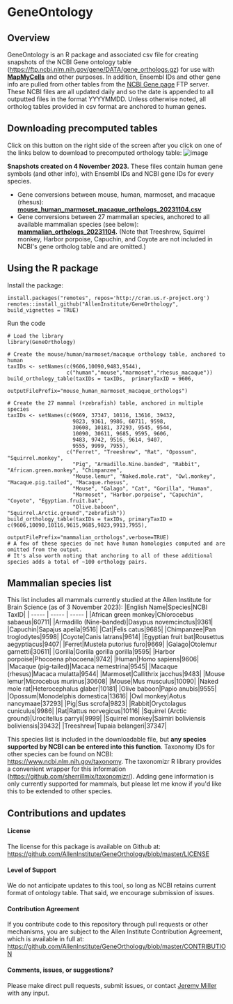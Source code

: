 # GeneOntology

## Overview

GeneOntology is an R package and associated csv file for creating snapshots of the NCBI Gene ontology table (https://ftp.ncbi.nlm.nih.gov/gene/DATA/gene_orthologs.gz) for use with **[MapMyCells](https://portal.brain-map.org/atlases-and-data/bkp/mapmycells)** and other purposes.  In addition, Ensembl IDs and other gene info are pulled from other tables from the [NCBI Gene page](https://www.ncbi.nlm.nih.gov/gene) FTP server.  These NCBI files are all updated daily and so the date is appended to all outputted files in the format YYYYMMDD.  Unless otherwise noted, all ortholog tables provided in csv format are anchored to human genes.

## Downloading precomputed tables

Click on this button on the right side of the screen after you click on one of the links below to download to precomputed orthology table:
![image](https://github.com/AllenInstitute/GeneOrthology/assets/25486679/3d176b70-70f1-4a09-b5d4-741b4ea714e3)

**Snapshots created on 4 November 2023.**  These files contain human gene symbols (and other info), with Ensembl IDs and NCBI gene IDs for every species. 
* Gene conversions between mouse, human, marmoset, and macaque (rhesus): **[mouse_human_marmoset_macaque_orthologs_20231104.csv](https://github.com/AllenInstitute/GeneOrthology/blob/main/csv/mouse_human_marmoset_macaque_orthologs_20231104.csv)**
* Gene conversions between 27 mammalian species, anchored to all available mammalian species (see below): **[mammalian_orthologs_20231104](https://github.com/AllenInstitute/GeneOrthology/blob/main/csv/mammalian_orthologs_20231104.csv).** (Note that Treeshrew, Squirrel monkey, Harbor porpoise, Capuchin, and Coyote are not included in NCBI's gene ortholog table and are omitted.)

## Using the R package

Install the package:
```
install.packages("remotes", repos='http://cran.us.r-project.org')
remotes::install_github("AllenInstitute/GeneOrthology", build_vignettes = TRUE)
```

Run the code
```
# Load the library
library(GeneOrthology)

# Create the mouse/human/marmoset/macaque orthology table, anchored to human
taxIDs <- setNames(c(9606,10090,9483,9544),
                   c("human","mouse","marmoset","rhesus_macaque"))
build_orthology_table(taxIDs = taxIDs,  primaryTaxID = 9606, 
                      outputFilePrefix="mouse_human_marmoset_macaque_orthologs")

# Create the 27 mammal (+zebrafish) table, anchored in multiple species
taxIDs <- setNames(c(9669, 37347, 10116, 13616, 39432, 
                     9823, 9361, 9986, 60711, 9598, 
                     30608, 10181, 37293, 9545, 9544, 
                     10090, 30611, 9685, 9595, 9606, 
                     9483, 9742, 9516, 9614, 9407, 
                     9555, 9999, 7955),
                   c("Ferret", "Treeshrew", "Rat", "Opossum", "Squirrel.monkey", 
                     "Pig", "Armadillo.Nine.banded", "Rabbit", "African.green.monkey", "Chimpanzee", 
                     "Mouse.lemur", "Naked.mole.rat", "Owl.monkey", "Macaque.pig.tailed", "Macaque.rhesus", 
                     "Mouse", "Galago", "Cat", "Gorilla", "Human", 
                     "Marmoset", "Harbor.porpoise", "Capuchin", "Coyote", "Egyptian.fruit.bat", 
                     "Olive.baboon", "Squirrel.Arctic.ground","zebrafish"))
build_orthology_table(taxIDs = taxIDs, primaryTaxID = c(9606,10090,10116,9615,9685,9823,9913,7955),  
                      outputFilePrefix="mammalian_orthologs",verbose=TRUE)
# A few of these species do not have human homologies computed and are omitted from the output.
# It's also worth noting that anchoring to all of these additional species adds a total of ~100 orthology pairs. 
```

## Mammalian species list

This list includes all mammals currently studied at the Allen Institute for Brain Science (as of 3 November 2023):
|English Name|Species|NCBI TaxID|
| ----- | ----- | ----- |
|African green monkey|Chlorocebus sabaeus|60711|
|Armadillo (Nine-banded)|Dasypus novemcinctus|9361|
|Capuchin|Sapajus apella|9516|
|Cat|Felis catus|9685|
|Chimpanzee|Pan troglodytes|9598|
|Coyote|Canis latrans|9614|
|Egyptian fruit bat|Rousettus aegyptiacus|9407|
|Ferret|Mustela putorius furo|9669|
|Galago|Otolemur garnettii|30611|
|Gorilla|Gorilla gorilla gorilla|9595|
|Harbor porpoise|Phocoena phocoena|9742|
|Human|Homo sapiens|9606|
|Macaque (pig-tailed)|Macaca nemestrina|9545|
|Macaque (rhesus)|Macaca mulatta|9544|
|Marmoset|Callithrix jacchus|9483|
|Mouse lemur|Microcebus murinus|30608|
|Mouse|Mus musculus|10090|
|Naked mole rat|Heterocephalus glaber|10181|
|Olive baboon|Papio anubis|9555|
|Opossum|Monodelphis domestica|13616|
|Owl monkey|Aotus nancymaae|37293|
|Pig|Sus scrofa|9823|
|Rabbit|Oryctolagus cuniculus|9986|
|Rat|Rattus norvegicus|10116|
|Squirrel (Arctic ground)|Urocitellus parryii|9999|
|Squirrel monkey|Saimiri boliviensis boliviensis|39432|
|Treeshrew|Tupaia belangeri|37347|

This species list is included in the downloadable file, but **any species supported by NCBI can be entered into this function**.  Taxonomy IDs for other species can be found on NCBI: https://www.ncbi.nlm.nih.gov/taxonomy.  The taxonomizr R library provides a convenient wrapper for this information (https://github.com/sherrillmix/taxonomizr/).  Adding gene information is only currently supported for mammals, but please let me know if you'd like this to be extended to other species.

## Contributions and updates

#### License

The license for this package is available on Github at: https://github.com/AllenInstitute/GeneOrthology/blob/master/LICENSE

#### Level of Support

We do not anticipate updates to this tool, so long as NCBI retains current format of ontology table.  That said, we encourage submission of issues.

#### Contribution Agreement

If you contribute code to this repository through pull requests or other mechanisms, you are subject to the Allen Institute Contribution Agreement, which is available in full at: https://github.com/AllenInstitute/GeneOrthology/blob/master/CONTRIBUTION

#### Comments, issues, or suggestions?

Please make direct pull requests, submit issues, or contact [Jeremy Miller](mailto:jeremym@alleninstitute.org) with any input.
